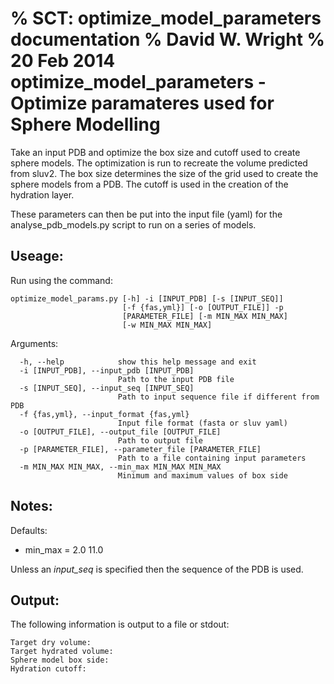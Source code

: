 % SCT: optimize_model_parameters documentation
% David W. Wright
% 20 Feb 2014
optimize_model_parameters - Optimize paramateres used for Sphere Modelling
==========================================================================

Take an input PDB and optimize the box size and cutoff used to create sphere
models.
The optimization is run to recreate the volume predicted from sluv2.
The box size determines the size of the grid used to create the sphere models
from a PDB.
The cutoff is used in the creation of the hydration layer.

These parameters can then be put into the input file (yaml) for the
analyse_pdb_models.py script to run on a series of models.


Useage:
-------

Run using the command:

~~~~~~~
optimize_model_params.py [-h] -i [INPUT_PDB] [-s [INPUT_SEQ]]
                         [-f {fas,yml}] [-o [OUTPUT_FILE]] -p
                         [PARAMETER_FILE] [-m MIN_MAX MIN_MAX]
                         [-w MIN_MAX MIN_MAX]
~~~~~~~

Arguments:

~~~~~~~
  -h, --help            show this help message and exit
  -i [INPUT_PDB], --input_pdb [INPUT_PDB]
                        Path to the input PDB file
  -s [INPUT_SEQ], --input_seq [INPUT_SEQ]
                        Path to input sequence file if different from PDB
  -f {fas,yml}, --input_format {fas,yml}
                        Input file format (fasta or sluv yaml)
  -o [OUTPUT_FILE], --output_file [OUTPUT_FILE]
                        Path to output file
  -p [PARAMETER_FILE], --parameter_file [PARAMETER_FILE]
                        Path to a file containing input parameters
  -m MIN_MAX MIN_MAX, --min_max MIN_MAX MIN_MAX
                        Minimum and maximum values of box side
~~~~~~~

Notes:
------

Defaults:

+ min_max = 2.0 11.0

Unless an *input_seq* is specified then the sequence of the PDB is used.

Output:
-------

The following information is output to a file or stdout:

~~~~~~~
Target dry volume: 
Target hydrated volume: 
Sphere model box side: 
Hydration cutoff: 
~~~~~~~
